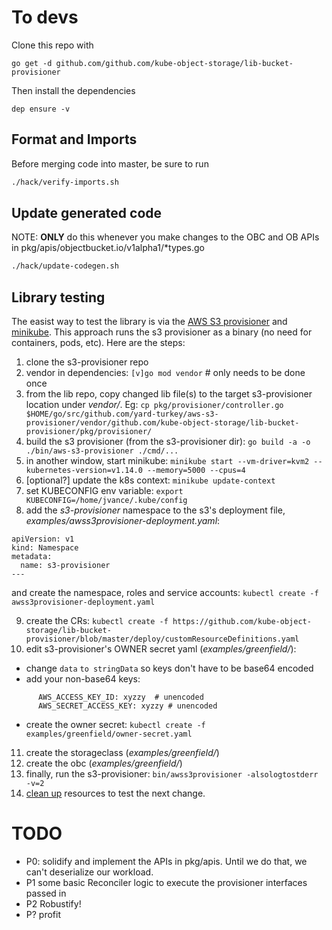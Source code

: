 # To devs

Clone this repo with 

`go get -d github.com/github.com/kube-object-storage/lib-bucket-provisioner`

Then install the dependencies

`dep ensure -v`

## Format and Imports

Before merging code into master, be sure to run

```bash
./hack/verify-imports.sh
```

## Update generated code

  NOTE: **ONLY** do this whenever you make changes to the OBC and OB APIs in pkg/apis/objectbucket.io/v1alpha1/*types.go

```bash
./hack/update-codegen.sh
```

## Library testing
The easist way to test the library is via the [AWS S3 provisioner](https://github.com/yard-turkey/aws-s3-provisioner) and [minikube](https://github.com/kubernetes/minikube). This approach runs the s3 provisioner as a binary (no need for containers, pods, etc).
Here are the steps:

1. clone the s3-provisioner repo
2. vendor in dependencies:
   `[v]go mod vendor`  # only needs to be done once
3. from the lib repo, copy changed lib file(s) to the target s3-provisioner location under _vendor/_. Eg:
   `cp pkg/provisioner/controller.go $HOME/go/src/github.com/yard-turkey/aws-s3-provisioner/vendor/github.com/kube-object-storage/lib-bucket-provisioner/pkg/provisioner/`
4. build the s3 provisioner (from the s3-provisioner dir):
   `go build -a -o ./bin/aws-s3-provisioner ./cmd/...`
5. in another window, start minikube:
   `minikube start --vm-driver=kvm2 --kubernetes-version=v1.14.0 --memory=5000 --cpus=4`
6. [optional?] update the k8s context:
   `minikube update-context`
7. set KUBECONFIG env variable:
   `export KUBECONFIG=/home/jvance/.kube/config`
8. add the _s3-provisioner_ namespace to the s3's deployment file, _examples/awss3provisioner-deployment.yaml_:
```
apiVersion: v1
kind: Namespace
metadata:
  name: s3-provisioner
---
```
   and create the namespace, roles and service accounts:
   `kubectl create -f awss3provisioner-deployment.yaml`

9. create the CRs:
   `kubectl create -f https://github.com/kube-object-storage/lib-bucket-provisioner/blob/master/deploy/customResourceDefinitions.yaml`
10. edit s3-provisioner's OWNER secret yaml (_examples/greenfield/_):
   - change `data` `to stringData` so keys don't have to be base64 encoded
   - add your non-base64 keys:
```
      AWS_ACCESS_KEY_ID: xyzzy  # unencoded
      AWS_SECRET_ACCESS_KEY: xyzzy # unencoded
```
   - create the owner secret:
      `kubectl create -f examples/greenfield/owner-secret.yaml`
11. create the storageclass (_examples/greenfield/_)
12. create the obc (_examples/greenfield/_)
13. finally, run the s3-provisioner:
   `bin/awss3provisioner -alsologtostderr -v=2`
14. [clean up](hack/cleanup.sh) resources to test the next change.

# TODO

- P0: solidify and implement the APIs in pkg/apis.  Until we do that, we can't deserialize our workload.
- P1 some basic Reconciler logic to execute the provisioner interfaces passed in
- P2 Robustify!
- P? profit
